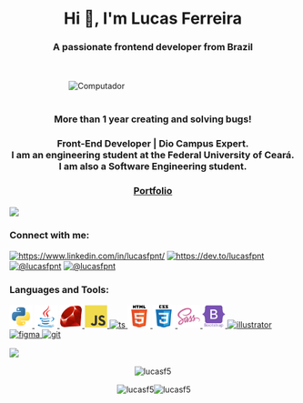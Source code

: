<h1 align="center">Hi 👋, I'm Lucas Ferreira</h1>
<h3 align="center">A passionate frontend developer from Brazil</h3>

<br><br>
<img src="https://raw.githubusercontent.com/MicaelliMedeiros/micaellimedeiros/master/image/computer-illustration.png" min-width="400px" max-width="400px" width="400px" align="right" alt="Computador">
<br><br>
<h3 align="center"> 
  More than 1 year creating and solving bugs!
</h3>
<h3 align="center">
  Front-End Developer | Dio Campus Expert. <br>
  I am an engineering student at the Federal University of Ceará. I am also a Software Engineering student.
</h3>
  <h3 align="center"><a align="center" target="_blank" href="https://lucasf5.github.io/Portifolio/" target="blank">Portfolio</a></h3>

<p align="left">
<img src="https://i.imgur.com/waxVImv.png" align="center">
<h3 align="left">Connect with me:</h3>
<p align="left">
<a href="https://linkedin.com/in/https://www.linkedin.com/in/lucasfpnt/" target="blank"><img align="center" src="https://raw.githubusercontent.com/rahuldkjain/github-profile-readme-generator/master/src/images/icons/Social/linked-in-alt.svg" alt="https://www.linkedin.com/in/lucasfpnt/" height="30" width="40" /></a>
<a href="https://dev.to/https://dev.to/lucasfpnt" target="blank"><img align="center" src="https://raw.githubusercontent.com/rahuldkjain/github-profile-readme-generator/master/src/images/icons/Social/devto.svg" alt="https://dev.to/lucasfpnt" height="30" width="40" /></a>
<a href="https://www.hackerrank.com/@lucasfpnt" target="blank"><img align="center" src="https://raw.githubusercontent.com/rahuldkjain/github-profile-readme-generator/master/src/images/icons/Social/hackerrank.svg" alt="@lucasfpnt" height="30" width="40" /></a>
<a href="https://www.hackerearth.com/@lucasfpnt" target="blank"><img align="center" src="https://raw.githubusercontent.com/rahuldkjain/github-profile-readme-generator/master/src/images/icons/Social/hackerearth.svg" alt="@lucasfpnt" height="30" width="40" /></a>
</p>
<h3 align="left">Languages and Tools:</h3>
<p align="left"> 
  <a href="https://www.python.org" target="_blank" rel="noreferrer"> <img src="https://raw.githubusercontent.com/devicons/devicon/master/icons/python/python-original.svg" alt="python" width="40" height="40"/> </a> 
  <a href="https://www.java.com" target="_blank" rel="noreferrer"> <img src="https://raw.githubusercontent.com/devicons/devicon/master/icons/java/java-original.svg" alt="java" width="40" height="40"/> </a>
  <a href="https://www.ruby-lang.org/en/" target="_blank" rel="noreferrer"> <img src="https://raw.githubusercontent.com/devicons/devicon/master/icons/ruby/ruby-original.svg" alt="ruby" width="40" height="40"/> </a>
  <a href="https://developer.mozilla.org/en-US/docs/Web/JavaScript" target="_blank" rel="noreferrer"> <img src="https://raw.githubusercontent.com/devicons/devicon/master/icons/javascript/javascript-original.svg" alt="javascript" width="40" height="40"/> </a>
  <a href="https://git-scm.com/" target="_blank" rel="noreferrer"> <img src="https://www.vectorlogo.zone/logos/typescriptlang/typescriptlang-icon.svg" alt="ts" width="40" height="40"/> </a>
  <a href="https://www.w3.org/html/" target="_blank" rel="noreferrer"> <img src="https://raw.githubusercontent.com/devicons/devicon/master/icons/html5/html5-original-wordmark.svg" alt="html5" width="40" height="40"/> </a> 
  <a href="https://www.w3schools.com/css/" target="_blank" rel="noreferrer"> <img src="https://raw.githubusercontent.com/devicons/devicon/master/icons/css3/css3-original-wordmark.svg" alt="css3" width="40" height="40"/> </a>
  <a href="https://sass-lang.com" target="_blank" rel="noreferrer"> <img src="https://raw.githubusercontent.com/devicons/devicon/master/icons/sass/sass-original.svg" alt="sass" width="40" height="40"/> </a>
<a href="https://getbootstrap.com" target="_blank" rel="noreferrer"> <img src="https://raw.githubusercontent.com/devicons/devicon/master/icons/bootstrap/bootstrap-plain-wordmark.svg" alt="bootstrap" width="40" height="40"/> </a>
  <a href="https://www.adobe.com/in/products/illustrator.html" target="_blank" rel="noreferrer"> <img src="https://www.vectorlogo.zone/logos/adobe_illustrator/adobe_illustrator-icon.svg" alt="illustrator" width="40" height="40"/> </a>
 <a href="https://www.figma.com/" target="_blank" rel="noreferrer"> <img src="https://www.vectorlogo.zone/logos/figma/figma-icon.svg" alt="figma" width="40" height="40"/> </a> <a href="https://git-scm.com/" target="_blank" rel="noreferrer"> <img src="https://www.vectorlogo.zone/logos/git-scm/git-scm-icon.svg" alt="git" width="40" height="40"/> </a>
</p>
<img src="https://i.imgur.com/waxVImv.png" align="center">
<section align="center">
  <p><img align="center" src="https://github-readme-stats.vercel.app/api/top-langs?username=lucasf5&show_icons=true&theme=radical&layout=compact" alt="lucasf5" /></p>
<p>&nbsp;<img align="center" src="https://github-readme-stats.vercel.app/api?username=lucasf5&show_icons=true&theme=radical" min-width="400px" max-width="400px" width="400px" alt="lucasf5" /><img align="center" src="https://github-readme-streak-stats.herokuapp.com/?user=lucasf5&theme=radical" min-width="400px" max-width="400px" width="400px" alt="lucasf5" /></p>
</section>
